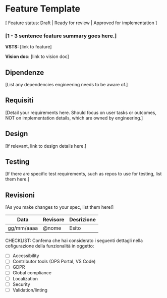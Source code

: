 # Feature Template <Badge text="Draft" type="tip"></Badge>

[ Feature status: Draft | Ready for review |  Approved for implementation  ]

### [1 - 3 sentence feature summary goes here.]

**VSTS:** [link to feature]

**Vision doc:** [link to vision doc]

## Dipendenze

[List any dependencies engineering needs to be aware of.]

## Requisiti

[Detail your requirements here. Should focus on user tasks or outcomes, NOT on implementation details, which are owned by engineering.]

## Design

[If relevant, link to design details here.]

## Testing

[If there are specific test requirements, such as repos to use for testing, list them here.]

## Revisioni

[As you make changes to your spec, list them here!]

| Data | Revisore |Desrizione | 
| ---- | -------- | ----- |
| gg/mm/aaaa | @nome | Esito | 


CHECKLIST: 
Confema che hai considerato i seguenti dettagli nella cofigurazione della funzionalità in oggetto:   

- [ ] Accessibility
- [ ] Contributor tools (OPS Portal, VS Code)
- [ ] GDPR
- [ ] Global compliance
- [ ] Localization
- [ ] Security
- [ ] Validation/linting
